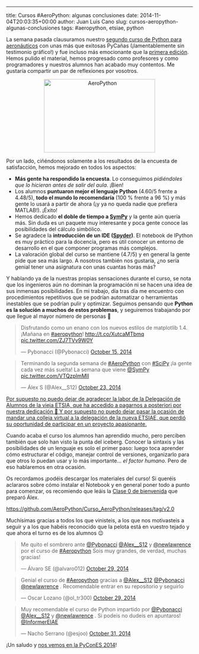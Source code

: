 ---
title: Cursos #AeroPython: algunas conclusiones
date: 2014-11-04T20:03:35+00:00
author: Juan Luis Cano
slug: cursos-aeropython-algunas-conclusiones
tags: #aeropython, etsiae, python

La semana pasada clausuramos nuestro [segundo curso de Python para aeronáuticos](https://pybonacci.org/2014/10/03/curso-de-python-en-la-etsiae-2a-edicion/ "Curso de Python en la ETSIAE: 2ª edición") con unas más que exitosas PyCañas (¡lamentablemente sin testimonio gráfico!) y fue incluso más emocionante que la [primera edición](https://pybonacci.org/2014/01/23/curso-de-python-en-la-etsi-aeronautica-y-del-espacio-de-madrid/ "Curso de Python en la ETSI Aeronáutica y del Espacio de Madrid"). Hemos pulido el material, hemos progresado como profesores y como programadores y nuestros alumnos han acabado muy contentos. Me gustaría compartir un par de reflexiones por vosotros.

<p style="text-align: center">
  <a href="http://new.pybonacci.org/images/2014/10/aeropython.jpg"><img src="http://new.pybonacci.org/images/2014/10/aeropython-300x198.jpg" alt="AeroPython" width="300" height="198" class="aligncenter size-medium wp-image-2754" srcset="https://pybonacci.org/wp-content/uploads/2014/10/aeropython-300x198.jpg 300w, https://pybonacci.org/wp-content/uploads/2014/10/aeropython.jpg 800w" sizes="(max-width: 300px) 100vw, 300px" /></a>
</p>

Por un lado, ciñéndonos solamente a los resultados de la encuesta de satisfacción, hemos mejorado en todos los aspectos:

<!--more-->

  * **Más gente ha respondido la encuesta**. Lo conseguimos _pidiéndoles que lo hicieran antes de salir del aula_. ¡Bien!
  * Los alumnos **puntuaron mejor el lenguaje Python** (4.60/5 frente a 4.48/5), **todo el mundo lo recomendaría** (100 % frente a 96 %) y más gente lo usará a partir de ahora (¡y ya no queda nadie que prefiera MATLAB!). ¡Éxito!
  * Hemos dedicado **el doble de tiempo a [SymPy](https://pybonacci.org/2012/04/04/introduccion-al-calculo-simbolico-en-python-con-sympy/ "Introducción al Cálculo Simbólico en Python con SymPy")** y la gente aún quería más. Sin duda es un paquete muy interesante y poca gente conoce las posibilidades del cálculo simbólico.
  * Se agradece la **introducción de un IDE ([Spyder](https://pybonacci.org/2012/08/28/the-amazing-spyder-man/ "The amazing Spyder, man!!!"))**. El notebook de IPython es muy práctico para la docencia, pero es útil conocer un entorno de desarrollo en el que componer programas más complejos.
  * La valoración global del curso se mantiene (4.7/5) y en general la gente pide que sea más largo. A nosotros también nos gustaría, ¿no sería genial tener una asignatura con unas cuantas horas más?

Y hablando ya de la nuestras propias sensaciones durante el curso, se nota que los ingenieros aún no dominan la programación ni se hacen una idea de sus inmensas posibilidades. En mi trabajo, día tras día me encuentro con procedimientos repetitivos que se podrían automatizar o herramientas inestables que se podrían pulir y optimizar. Seguimos pensando que **Python es la solución a muchos de estos problemas**, y seguiremos trabajando por que llegue al mayor número de personas 🙂

<blockquote class="twitter-tweet" width="550">
  <p>
    Disfrutando como un enano con los nuevos estilos de matplotlib 1.4. ¡Mañana en <a href="https://twitter.com/hashtag/aeropython?src=hash">#aeropython</a>!&#10;&#10;<a href="http://t.co/XutcaMTbmq">http://t.co/XutcaMTbmq</a> <a href="http://t.co/ZJ7TVv9W0Y">pic.twitter.com/ZJ7TVv9W0Y</a>
  </p>
  
  <p>
    &mdash; Pybonacci (@Pybonacci) <a href="https://twitter.com/Pybonacci/status/522469415372472320">October 15, 2014</a>
  </p>
</blockquote>



<blockquote class="twitter-tweet" width="550">
  <p>
    Terminando la segunda semana de <a href="https://twitter.com/hashtag/AeroPython?src=hash">#AeroPython</a> con <a href="https://twitter.com/hashtag/SciPy?src=hash">#SciPy</a> ¡la gente cada vez más suelta! La semana que viene <a href="https://twitter.com/SymPy">@SymPy</a> <a href="http://t.co/VTQzplmMlI">pic.twitter.com/VTQzplmMlI</a>
  </p>
  
  <p>
    &mdash; Álex S (@Alex__S12) <a href="https://twitter.com/Alex__S12/status/525370115865731072">October 23, 2014</a>
  </p>
</blockquote>



<ins datetime="2014-11-04T19:18:14+00:00">Por supuesto no puedo dejar de agradecer la labor de la Delegación de Alumnos de la vieja ETSIA, que ha accedido a pagarnos a posteriori por nuestra dedicación 🙂 Y por supuesto no puedo dejar pasar la ocasión de mandar una colleja virtual a la delegación de la nueva ETSIAE, que perdió su oportunidad de participar en un proyecto apasionante.</ins>

Cuando acaba el curso los alumnos han aprendido mucho, pero perciben también que solo han visto la punta del iceberg. Conocer la sintaxis y las posibilidades de un lenguaje es solo el primer paso: luego toca aprender cómo estructurar el código, manejar control de versiones, organizarlo para que otros lo puedan usar y lo más importante... _el factor humano_. Pero de eso hablaremos en otra ocasión.

Os recordamos ¡podéis descargar los materiales del curso! Si queréis aclararos sobre cómo instalar el Notebook y en general poner todo a punto para comenzar, os recomiendo que leáis la [Clase 0 de bienvenida](http://nbviewer.ipython.org/github/AeroPython/Curso_AeroPython/blob/v2.0/Notebooks/Clase0_Bienvenido.ipynb) que preparó Álex.

<https://github.com/AeroPython/Curso_AeroPython/releases/tag/v2.0>

Muchísimas gracias a todos los que vinisteis, a los que nos motivasteis a seguir y a los que habéis reconocido que la pelota está en vuestro tejado y que ahora el turno es de los alumnos 😉

<blockquote class="twitter-tweet" width="550">
  <p>
    Me quito el sombrero ante <a href="https://twitter.com/Pybonacci">@Pybonacci</a> <a href="https://twitter.com/Alex__S12">@Alex__S12</a> y <a href="https://twitter.com/newlawrence">@newlawrence</a> por el curso de <a href="https://twitter.com/hashtag/Aeropython?src=hash">#Aeropython</a> Sois muy grandes, de verdad, muchas gracias!
  </p>
  
  <p>
    &mdash; Álvaro SE (@alvaro012) <a href="https://twitter.com/alvaro012/status/527570175907098624">October 29, 2014</a>
  </p>
</blockquote>



<blockquote class="twitter-tweet" width="550">
  <p>
    Genial el curso de <a href="https://twitter.com/hashtag/Aeropython?src=hash">#Aeropython</a> gracias a <a href="https://twitter.com/Alex__S12">@Alex__S12</a> <a href="https://twitter.com/Pybonacci">@Pybonacci</a> <a href="https://twitter.com/newlawrence">@newlawrence</a> . Recomendable entrar en su repositorio y seguirlo
  </p>
  
  <p>
    &mdash; Oscar Lozano (@ol_tr300) <a href="https://twitter.com/ol_tr300/status/527496565309865984">October 29, 2014</a>
  </p>
</blockquote>



<blockquote class="twitter-tweet" width="550">
  <p>
    Muy recomendable el curso de Python impartido por <a href="https://twitter.com/Pybonacci">@Pybonacci</a> <a href="https://twitter.com/Alex__S12">@Alex__S12</a> y <a href="https://twitter.com/newlawrence">@newlawrence</a> . Si podeis no dudeis en apuntaros! <a href="https://twitter.com/InformerEIAE">@InformerEIAE</a>
  </p>
  
  <p>
    &mdash; Nacho Serrano (@esjoo) <a href="https://twitter.com/esjoo/status/528176488076832769">October 31, 2014</a>
  </p>
</blockquote>



¡Un saludo y [nos vemos en la PyConES 2014](http://2014.es.pycon.org/)!